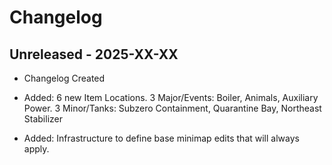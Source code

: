# Changelog

## Unreleased - 2025-XX-XX
- Changelog Created

- Added: 6 new Item Locations. 3 Major/Events: Boiler, Animals, Auxiliary Power. 3 Minor/Tanks: Subzero Containment, Quarantine Bay, Northeast Stabilizer
- Added: Infrastructure to define base minimap edits that will always apply.